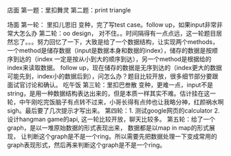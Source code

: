 店面
第一题：里扣舞灵
第二题：print triangle

场面
第一轮： 里扣儿思旧 变种，完了写test case。follow up，如果input非常非常大怎么办
第二轮：oo design， 对不住。。时间隔得有一点点远，这一轮题目居然忘了。。。努力回忆了一下，大致是给了一个数据结构，让实现两个methods，一个method是储存数据（input是数据本身和数据的index），储存的数据是按顺序到达的（index 一定是按从小到大的顺序到达），另一个method是根据给的index来读取数据。 follow up，现在储存的数据是无序到达的（index更大的数据可能先到，index小的数据后到），问怎么办？题目比较开放，很多细节部分要跟面试官讨论和确认。
吃午饭
第三轮：里扣巴叁散 变种，更难一点，input不是string，是用一种数据结构表达出来的，但是本质一样其实不难。估计挂在这一轮，中午刚吃完饭脑子有点转不过来，小哥长得有点帅也让我略分神，红颜祸水啊sigh。最后要了几次提示才写出来。
第四轮：1. 测试google网页的calculator 2.设计hangman game的api, 这一轮比较开放，聊天比较多。
第五轮：给了一个graph，是以一堆原始数据的形式表现出来， 数据都是以map in map的形式展现， 让判断这个graph是不是一个ring。所以需要先把数据处理一下变成常用的graph表现形式，然后再来判断这个graph是不是一个ring。
